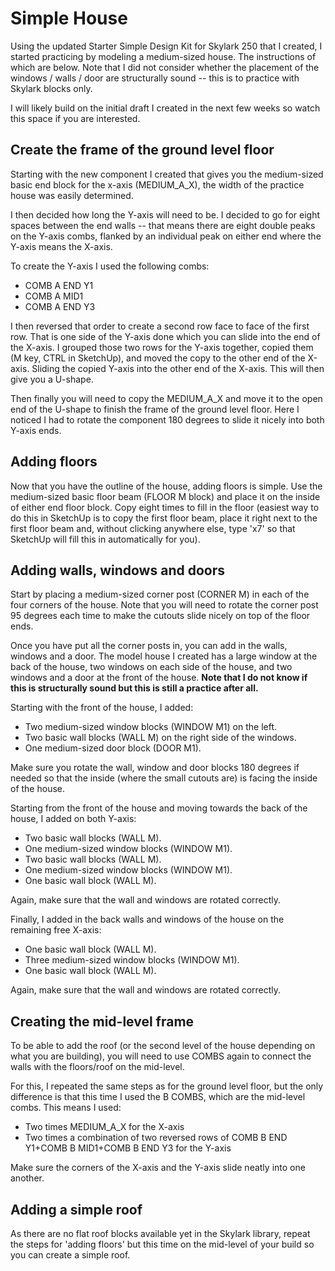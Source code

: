 # Simple House

Using the updated Starter Simple Design Kit for Skylark 250 that I created, I started practicing by modeling a medium-sized house. The instructions of which are below. Note that I did not consider whether the placement of the windows / walls / door are structurally sound -- this is to practice with Skylark blocks only.

I will likely build on the initial draft I created in the next few weeks so watch this space if you are interested. 

## Create the frame of the ground level floor

Starting with the new component I created that gives you the medium-sized basic end block for the x-axis (MEDIUM_A_X), the width of the practice house was easily determined. 

I then decided how long the Y-axis will need to be. I decided to go for eight spaces between the end walls -- that means there are eight double peaks on the Y-axis combs, flanked by an individual peak on either end where the Y-axis means the X-axis.

To create the Y-axis I used the following combs:

 - COMB A END Y1
 - COMB A MID1
 - COMB A END Y3

I then reversed that order to create a second row face to face of the first row. That is one side of the Y-axis done which you can slide into the end of the X-axis. I grouped those two rows for the Y-axis together, copied them (M key, CTRL in SketchUp), and moved the copy to the other end of the X-axis. Sliding the copied Y-axis into the other end of the X-axis. This will then give you a U-shape.

Then finally you will need to copy the MEDIUM_A_X and move it to the open end of the U-shape to finish the frame of the ground level floor. Here I noticed I had to rotate the component 180 degrees to slide it nicely into both Y-axis ends. 

## Adding floors

Now that you have the outline of the house, adding floors is simple. Use the medium-sized basic floor beam (FLOOR M block) and place it on the inside of either end floor block. Copy eight times to fill in the floor (easiest way to do this in SketchUp is to copy the first floor beam, place it right next to the first floor beam and, without clicking anywhere else, type 'x7' so that SketchUp will fill this in automatically for you).

## Adding walls, windows and doors

Start by placing a medium-sized corner post (CORNER M) in each of the four corners of the house. Note that you will need to rotate the corner post 95 degrees each time to make the cutouts slide nicely on top of the floor ends.

Once you have put all the corner posts in, you can add in the walls, windows and a door. The model house I created has a large window at the back of the house, two windows on each side of the house, and two windows and a door at the front of the house. **Note that I do not know if this is structurally sound but this is still a practice after all.**

Starting with the front of the house, I added:

 - Two medium-sized window blocks (WINDOW M1) on the left.
 - Two basic wall blocks (WALL M) on the right side of the windows.
 - One medium-sized door block (DOOR M1).

Make sure you rotate the wall, window and door blocks 180 degrees if needed so that the inside (where the small cutouts are) is facing the inside of the house.

Starting from the front of the house and moving towards the back of the house, I added on both Y-axis:

 - Two basic wall blocks (WALL M).
 - One medium-sized window blocks (WINDOW M1).
 - Two basic wall blocks (WALL M).
 - One medium-sized window blocks (WINDOW M1).
 - One basic wall block (WALL M).

Again, make sure that the wall and windows are rotated correctly.

Finally, I added in the back walls and windows of the house on the remaining free X-axis:

 - One basic wall block (WALL M).
 - Three medium-sized window blocks (WINDOW M1).
 - One basic wall block (WALL M).

Again, make sure that the wall and windows are rotated correctly.

## Creating the mid-level frame

To be able to add the roof (or the second level of the house depending on what you are building), you will need to use COMBS again to connect the walls with the floors/roof on the mid-level.

For this, I repeated the same steps as for the ground level floor, but the only difference is that this time I used the B COMBS, which are the mid-level combs. This means I used:

 - Two times MEDIUM_A_X for the X-axis
 - Two times a combination of two reversed rows of COMB B END Y1+COMB B MID1+COMB B END Y3 for the Y-axis

Make sure the corners of the X-axis and the Y-axis slide neatly into one another.

## Adding a simple roof

As there are no flat roof blocks available yet in the Skylark library, repeat the steps for 'adding floors' but this time on the mid-level of your build so you can create a simple roof.
